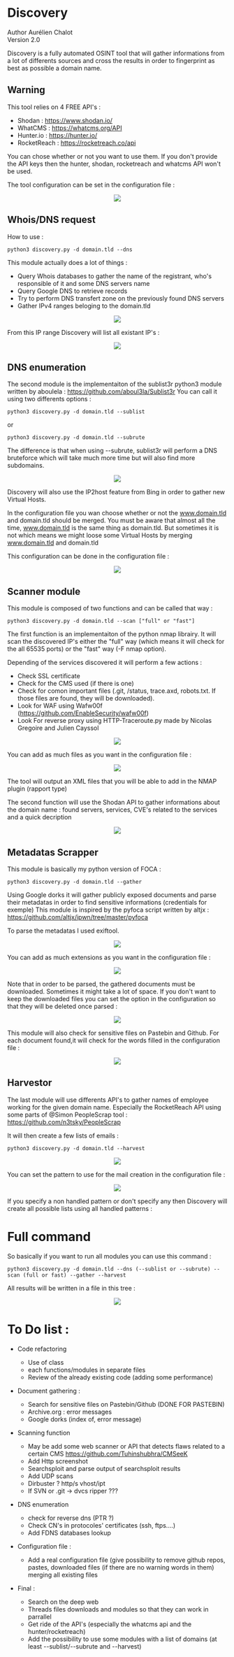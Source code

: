 # Discovery
Author Aurélien Chalot</br>
Version 2.0</br>

Discovery is a fully automated OSINT tool that will gather informations from a lot of differents sources and cross the results in order to fingerprint as best as possible a domain name.

## Warning

This tool relies on 4 FREE API's : 
- Shodan : https://www.shodan.io/
- WhatCMS : https://whatcms.org/API
- Hunter.io : https://hunter.io/
- RocketReach : https://rocketreach.co/api 

You can chose whether or not you want to use them. If you don't provide  the API keys then the hunter, shodan, rocketreach and whatcms API won't be used.

The tool configuration can be set in the configuration file :

<div align="center">
<img src="images/1.png">
</div>

## Whois/DNS request

How to use :

    python3 discovery.py -d domain.tld --dns

This module actually does a lot of things :
- Query Whois databases to gather the name of the registrant, who's responsible of it and some DNS servers name
- Query Google DNS to retrieve records
- Try to perform DNS transfert zone on the previously found DNS servers
- Gather IPv4 ranges beloging to the domain.tld

<div align="center">
<img src="images/2.png">
</div>

From this IP range Discovery will list all existant IP's :

<div align="center">
<img src="images/3.png">
</div>

## DNS enumeration

The second module is the implementaiton of the sublist3r python3 module written by aboulela :
https://github.com/aboul3la/Sublist3r
You can call it using two differents options :

    python3 discovery.py -d domain.tld --sublist
or

    python3 discovery.py -d domain.tld --subrute

The difference is that when using --subrute, sublist3r will perform a DNS bruteforce which will take much more time but will also find more subdomains.

<div align="center">
<img src="images/4.png">
</div>

Discovery will also use the IP2host feature from Bing in order to gather new Virtual Hosts.

In the configuration file you wan choose whether or not the www.domain.tld and domain.tld should be merged. You must be aware that almost all the time, www.domain.tld is the same thing as 
domain.tld. But sometimes it is not which means we might loose some Virtual Hosts by merging www.domain.tld and domain.tld 

This configuration can be done in the configuration file :

<div align="center">
<img src="images/5.png">
</div>

## Scanner module

This module is composed of two functions and can be called that way :

    python3 discovery.py -d domain.tld --scan ["full" or "fast"]

The first function is an implementaiton of the python nmap librairy. It will scan the discovered IP's either the "full" way (which means it will check for the all 65535 ports) or the "fast" way (-F nmap option).

Depending of the services discovered it will perform a few actions :
- Check SSL certificate
- Check for the CMS used (if there is one)
- Check for comon important files (.git, /status, trace.axd, robots.txt. If those files are found, they will be downloaded).
- Look for WAF using Wafw00f (https://github.com/EnableSecurity/wafw00f)
- Look For reverse proxy using HTTP-Traceroute.py made by Nicolas Gregoire and Julien Cayssol

<div align="center">
<img src="images/6.png">
</div>

You can add as much files as you want in the configuration file :

<div align="center">
<img src="images/7.png">
</div>

The tool will output an XML files that you will be able to add in the NMAP plugin (rapport type)

The second function will use the Shodan API to gather informations about the domain name : found servers, services, CVE's related to the services and a quick decription

<div align="center">
<img src="images/8.png">
</div>

## Metadatas Scrapper

This module is basically my python version of FOCA :

    python3 discovery.py -d domain.tld --gather

Using Google dorks it will gather publicly exposed documents and parse their metadatas in order to find sensitive informations (credentials for exemple)
This module is inspired by the pyfoca script written by altjx : https://github.com/altjx/ipwn/tree/master/pyfoca

To parse the metadatas I used exiftool.

<div align="center">
<img src="images/9.png">
</div>

You can add as much extensions as you want in the configuration file :

<div align="center">
<img src="images/10.png">
</div>

Note that in order to be parsed, the gathered documents must be downloaded. Sometimes it might take a lot of space.
If you don't want to keep the downloaded files you can set the option in the configuration so that they will be deleted once parsed :

<div align="center">
<img src="images/11.png">
</div>

This module will also check for sensitive files on Pastebin and Github. For each document found,it will check for the words filled in the configuration file :

<div align="center">
<img src="images/12.png">
</div>

## Harvestor

The last module will use differents API's to gather names of employee working for the given domain name. 
Especially the RocketReach API using some parts of @Simon PeopleScrap tool :
https://github.com/n3tsky/PeopleScrap

It will then create a few lists of emails :

    python3 discovery.py -d domain.tld --harvest 

<div align="center">
<img src="images/13.png">
</div>

You can set the pattern to use for the mail creation in the configuration file :

<div align="center">
<img src="images/14.png">
</div>

If you specify a non handled pattern or don't specify any then Discovery will create all possible lists using all handled patterns :

# Full command 

So basically if you want to run all modules you can use this command :

    python3 discovery.py -d domain.tld --dns (--sublist or --subrute) --scan (full or fast) --gather --harvest
    
All results will be written in a file in this tree :

<div align="center">
<img src="images/15.png">
</div>

# To Do list :

 - Code refactoring
    - Use of class
    - each functions/modules in separate files
    - Review of the already existing code (adding some performance)

 - Document gathering :
    - Search for sensitive files on Pastebin/Github (DONE FOR PASTEBIN)
    - Archive.org : error messages
    - Google dorks (index of, error message)
    
 - Scanning function
    - May be add some web scanner or API that detects flaws related to a certain CMS https://github.com/Tuhinshubhra/CMSeeK
    - Add Http screenshot
    - Searchsploit and parse output of searchsploit results
    - Add UDP scans
    - Dirbuster ? http/s vhost/ipt 
    - If SVN or .git -> dvcs ripper ???
 
 - DNS enumeration 
    - check for reverse dns (PTR ?)
    - Check CN's in protocoles' certificates (ssh, ftps....)
    - Add FDNS databases lookup
    
 - Configuration file :
    - Add a real configuration file (give possibility to remove github repos, pastes, downloaded files (if there are no warning words in them) merging all existing files
 
 - Final :
    - Search on the deep web
    - Threads files downloads and modules so that they can work in parrallel
    - Get ride of the API's (especially the whatcms api and the hunter/rocketreach)
    - Add the possibility to use some modules with a list of domains (at least --sublist/--subrute and --harvest)

